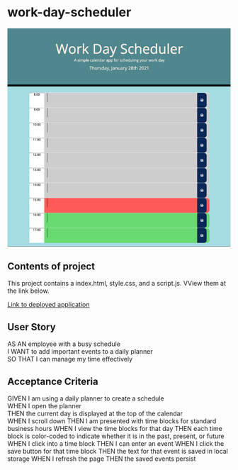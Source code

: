 # work-day-scheduler
![Example Screenshot](assets/rsz_work-day-scheduler-pic.png)

## Contents of project
This project contains a index.html, style.css, and a script.js. VView them at the link below.

[Link to deployed application](https://justpeachy8688.github.io/work-day-scheduler/)

## User Story
AS AN employee with a busy schedule<br>
I WANT to add important events to a daily planner<br>
SO THAT I can manage my time effectively<br>


## Acceptance Criteria
GIVEN I am using a daily planner to create a schedule<br>
WHEN I open the planner<br>
THEN the current day is displayed at the top of the calendar<br>
WHEN I scroll down
THEN I am presented with time blocks for standard business hours
WHEN I view the time blocks for that day
THEN each time block is color-coded to indicate whether it is in the past, present, or future
WHEN I click into a time block
THEN I can enter an event
WHEN I click the save button for that time block
THEN the text for that event is saved in local storage
WHEN I refresh the page
THEN the saved events persist
